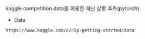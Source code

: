 kaggle competition data를 이용한 재난 상황 추측(pytorch)

+ Data
```
https://www.kaggle.com/c/nlp-getting-started/data
```
